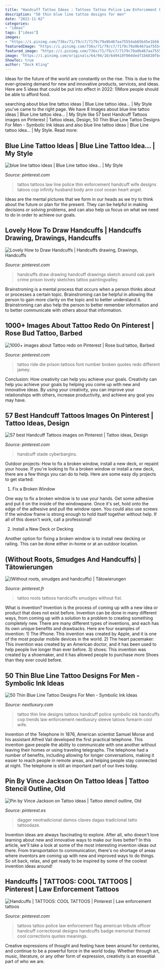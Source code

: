```yaml
---
title: "Handcuff Tattoo Ideas : Tattoos Tattoo Police Law Enforcement Flag American Tribute Officer Handcuff Correctional Designs Handcuffs Badge Memorial Themed Cool Corrections Quotes Meanings"
description: "50 thin blue line tattoo designs for men"
date: "2022-11-02"
categories:
- "ideas"
tags: ["ideas"]
images:
- "https://i.pinimg.com/736x/71/79/c7/7179c79a9b467aa75554ab65b45e1b56--fist-tattoo-roots.jpg"
featuredImage: "https://i.pinimg.com/736x/71/79/c7/7179c79a9b467aa75554ab65b45e1b56--fist-tattoo-roots.jpg"
featured_image: "https://i.pinimg.com/736x/71/79/c7/7179c79a9b467aa75554ab65b45e1b56--fist-tattoo-roots.jpg"
image: "https://i.pinimg.com/originals/64/94/10/649410f064dedf1b6830fbdd0a163de6.jpg"
ShowToc: true
author: "Dock Kling"
---
```



Ideas for the future of the world are constantly on the rise. This is due to the ever-growing demand for new and innovative products, services, and ideas. Here are 5 ideas that could be put into effect in 2022: 1)More people should be able to afford food. 

	

		
searching about blue line tattoo ideas | Blue Line tattoo idea... | My Style you've came to the right page. We have 8 Images about blue line tattoo ideas | Blue Line tattoo idea... | My Style like 57 best Handcuff Tattoos images on Pinterest | Tattoo ideas, Design, 50 Thin Blue Line Tattoo Designs For Men - Symbolic Ink Ideas and also blue line tattoo ideas | Blue Line tattoo idea... | My Style. Read more:
		
    
## Blue Line Tattoo Ideas | Blue Line Tattoo Idea... | My Style

<img loading=lazy src="https://i.pinimg.com/originals/b6/12/07/b61207b24a09a20f125d3fe6a9ae5dcd.jpg" onerror="this.onerror=null;this.src='https://tse1.mm.bing.net/th?id=OIP.Hzs4wL4GJgoA-O3KQaja6gAAAA&amp;pid=15.1';" alt="blue line tattoo ideas | Blue Line tattoo idea... | My Style">

_Source: pinterest.com_

>tattoo tattoos law line police thin enforcement handcuff wife designs tatoos cop infinity husband body arm cool ocean heart angel. 

	

Ideas are the mental pictures that we form in our heads as we try to think about the future or plan for the present. They can be helpful in making decisions or solving problems, and can also help us focus on what we need to do in order to achieve our goals.

    
## Lovely How To Draw Handcuffs | Handcuffs Drawing, Drawings, Handcuffs

<img loading=lazy src="https://i.pinimg.com/originals/00/e8/12/00e8125813235c5df43dde5fbc429fc3.jpg" onerror="this.onerror=null;this.src='https://tse4.mm.bing.net/th?id=OIP.cyu_5FoghNIpX33F6vH1WAHaFj&amp;pid=15.1';" alt="Lovely How to Draw Handcuffs | Handcuffs drawing, Drawings, Handcuffs">

_Source: pinterest.com_

>handcuffs draw drawing handcuff drawings sketch around oak park crime prison lovely sketches tattoo paintingvalley. 

	

Brainstroming is a mental process that occurs when a person thinks about or processes a certain topic. Brainstroming can be helpful in allowing the person to gain more clarity on the topic and to better understand it. Brainstroming can also help the person to better remember information and to better communicate with others about that information.

    
## 1000+ Images About Tattoo Redo On Pinterest | Rose Bud Tattoo, Barbed

<img loading=lazy src="https://s-media-cache-ak0.pinimg.com/736x/60/fe/c6/60fec678dd9a91b662e486dea4545554.jpg" onerror="this.onerror=null;this.src='https://tse3.mm.bing.net/th?id=OIP.Ki42h1i28VBklGUcYqwVjgHaHa&amp;pid=15.1';" alt="1000+ images about Tattoo redo on Pinterest | Rose bud tattoo, Barbed">

_Source: pinterest.com_

>tattoo ride die prison tattoos font number broken quotes redo different jamey. 

	

Conclusion: How creativity can help you achieve your goals.
Creativity can help you achieve your goals by helping you come up with new and innovative ideas. By using your creativity, you can improve your relationships with others, increase productivity, and achieve any goal you may have.

    
## 57 Best Handcuff Tattoos Images On Pinterest | Tattoo Ideas, Design

<img loading=lazy src="https://i.pinimg.com/736x/b6/dc/36/b6dc36ebb4fd3ae071e749f83a201e96--henna-tattoos-tatoos.jpg" onerror="this.onerror=null;this.src='https://tse3.mm.bing.net/th?id=OIP.iALGUjJdJFPMvLUZpZGaOAHaJP&amp;pid=15.1';" alt="57 best Handcuff Tattoos images on Pinterest | Tattoo ideas, Design">

_Source: pinterest.com_

>handcuff stade cyberbargins. 

	

Outdoor projects: How to fix a broken window, install a new deck, or repaint your house.
If you're looking to fix a broken window or install a new deck, there are a few things you can do to help. Here are some easy diy projects to get started:
1. Fix a Broken Window

One way to fix a broken window is to use your hands. Get some adhesive and put it on the inside of the windowpane. Once it's set, hold onto the edge of the adhesive and pull the window open. You could also use screws if the window frame is strong enough to hold itself together without help. If all of this doesn't work, call a professional!

2. Install a New Deck or Decking

Another option for fixing a broken window is to install new decking or railing. This can be done either in-home or at an outdoor location.

    
## (Without Roots, Smudges And Handcuffs) | Tätowierungen

<img loading=lazy src="https://i.pinimg.com/736x/71/79/c7/7179c79a9b467aa75554ab65b45e1b56--fist-tattoo-roots.jpg" onerror="this.onerror=null;this.src='https://tse4.mm.bing.net/th?id=OIP.Ild7dCtUOqQzkuTo8dwjeAHaLa&amp;pid=15.1';" alt="(Without roots, smudges and handcuffs) | Tätowierungen">

_Source: pinterest.fr_

>tattoo roots tattoos handcuffs smudges without fist. 

	

What is invention?
Invention is the process of coming up with a new idea or product that does not exist before. Invention can be done in many different ways, from coming up with a solution to a problem to creating something completely new. There are many different types of inventions, and each has its own unique benefits and drawbacks. Here are four examples of invention: 1) The iPhone: This invention was created by Apple, and it is one of the most popular mobile devices in the world. 2) The heart pacemaker: This invention was created by an American doctor, and it has been used to help people live longer than ever before. 3) shoes: This invention was created by a shoemaker, and it has allowed people to purchase more Shoes than they ever could before.

    
## 50 Thin Blue Line Tattoo Designs For Men - Symbolic Ink Ideas

<img loading=lazy src="http://nextluxury.com/wp-content/uploads/gentleman-with-thin-blue-line-handcuffs-tattoo-on-forearm.jpg" onerror="this.onerror=null;this.src='https://tse1.mm.bing.net/th?id=OIP.rOowRa01wtfyN9TJVZKQxgHaHr&amp;pid=15.1';" alt="50 Thin Blue Line Tattoo Designs For Men - Symbolic Ink Ideas">

_Source: nextluxury.com_

>tattoo thin line designs tattoos handcuff police symbolic ink handcuffs cop trends law enforcement nextluxury sleeve tatoos forearm cool wife. 

	

Invention of the Telephone
In 1876, American scientist Samuel Morse and his assistant Alfred Vail developed the first practical telephone. This invention gave people the ability to communicate with one another without leaving their homes or using traveling telegraphs. The telephone had a number of benefits, including allowing for longer conversations, making it easier to reach people in remote areas, and helping people stay connected at night. The telephone is still an important part of our lives today.

    
## Pin By Vince Jackson On Tattoo Ideas | Tattoo Stencil Outline, Old

<img loading=lazy src="https://i.pinimg.com/originals/64/94/10/649410f064dedf1b6830fbdd0a163de6.jpg" onerror="this.onerror=null;this.src='https://tse4.mm.bing.net/th?id=OIP.ADgH07dsuRf4SeakWTC0lwHaNY&amp;pid=15.1';" alt="Pin by Vince Jackson on Tattoo ideas | Tattoo stencil outline, Old">

_Source: pinterest.es_

>dagger neotradicional damos claves dagas tradicional tatto tattoodaze. 

	

Invention ideas are always fascinating to explore. After all, who doesn't love learning about new and innovative ways to make our lives better? In this article, we'll take a look at some of the most interesting invention ideas out there. From transportation to communication, there's no shortage of areas where inventors are coming up with new and improved ways to do things. So sit back, relax, and get ready to be inspired by some of the coolest invention ideas around!

    
## Handcuffs | TATTOOS: COOL TATTOOS | Pinterest | Law Enforcement Tattoos

<img loading=lazy src="https://s-media-cache-ak0.pinimg.com/originals/4e/09/58/4e095841e31ece90aa976185d8a5a546.jpg" onerror="this.onerror=null;this.src='https://tse4.mm.bing.net/th?id=OIP.2v5aKZHyJZlSK1CS8UInBQAAAA&amp;pid=15.1';" alt="Handcuffs | TATTOOS: COOL TATTOOS | Pinterest | Law enforcement tattoos">

_Source: pinterest.com_

>tattoos tattoo police law enforcement flag american tribute officer handcuff correctional designs handcuffs badge memorial themed cool corrections quotes meanings. 

	

Creative expressions of thought and feeling have been around for centuries, and continue to be a powerful force in the world today. Whether through art, music, literature, or any other form of expression, creativity is an essential part of who we are.

